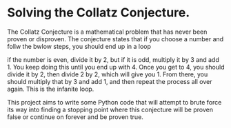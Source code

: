 # Solving the Collatz Conjecture.
The Collatz Conjecture is a mathematical problem that has never been proven or disproven. The conjecture states that if you choose a number and follw the bwlow steps, you should end up in a loop 

if the number is even, divide it by 2, but if it is odd, multiply it by 3 and add 1. You keep doing this until you end up with 4. Once you get to 4, you should divide it by 2, then divide 2 by 2, which will give you 1. From there, you should multiply that by 3 and add 1, and then repeat the process all over again. This is the infanite loop.


This project aims to write some Python code that will attempt to brute force its way into finding a stopping point where this conjecture will be proven false or continue on forever and be proven true.
